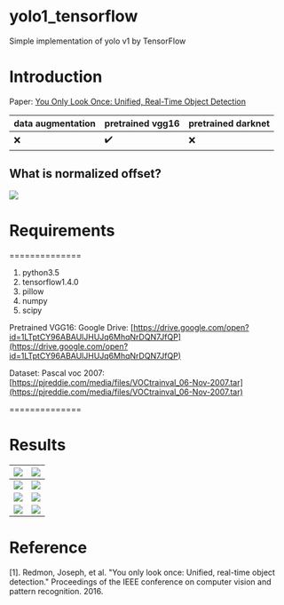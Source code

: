 # yolo1_tensorflow
Simple implementation of yolo v1 by TensorFlow

# Introduction
Paper: [You Only Look Once: Unified, Real-Time Object Detection](https://arxiv.org/pdf/1506.02640)

|data augmentation|pretrained vgg16|pretrained darknet|
|-|-|-|
|:x:|:heavy_check_mark:|:x:|
## What is normalized offset?
![](https://github.com/MingtaoGuo/yolo1_tensorflow/blob/master/IMGS/norm.jpg)
# Requirements

==============
1. python3.5
2. tensorflow1.4.0
3. pillow
4. numpy
5. scipy

Pretrained VGG16: Google Drive: [https://drive.google.com/open?id=1LTptCY96ABAUlJHUJq6MhqNrDQN7JfQP](https://drive.google.com/open?id=1LTptCY96ABAUlJHUJq6MhqNrDQN7JfQP)

Dataset: Pascal voc 2007: [https://pjreddie.com/media/files/VOCtrainval_06-Nov-2007.tar](https://pjreddie.com/media/files/VOCtrainval_06-Nov-2007.tar)

==============

# Results

|![](https://github.com/MingtaoGuo/yolo1_tensorflow/blob/master/IMGS/loss.jpg)|![](https://github.com/MingtaoGuo/yolo1_tensorflow/blob/master/IMGS/bbox.jpg)|
|-|-|
|![](https://github.com/MingtaoGuo/yolo1_tensorflow/blob/master/IMGS/ironman.jpg)|![](https://github.com/MingtaoGuo/yolo1_tensorflow/blob/master/IMGS/avg.jpg)|
|![](https://github.com/MingtaoGuo/yolo1_tensorflow/blob/master/IMGS/1.jpg)|![](https://github.com/MingtaoGuo/yolo1_tensorflow/blob/master/IMGS/2.jpg)|
|![](https://github.com/MingtaoGuo/yolo1_tensorflow/blob/master/IMGS/3.jpg)|![](https://github.com/MingtaoGuo/yolo1_tensorflow/blob/master/IMGS/4.jpg)|

# Reference
[1]. Redmon, Joseph, et al. "You only look once: Unified, real-time object detection." Proceedings of the IEEE conference on computer vision and pattern recognition. 2016.
